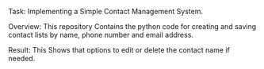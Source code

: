 Task: Implementing a Simple Contact Management System.

Overview: This repository Contains the python code for creating and saving contact lists by name, phone number and email address.

Result: This Shows that options to edit or delete the contact name if needed.
